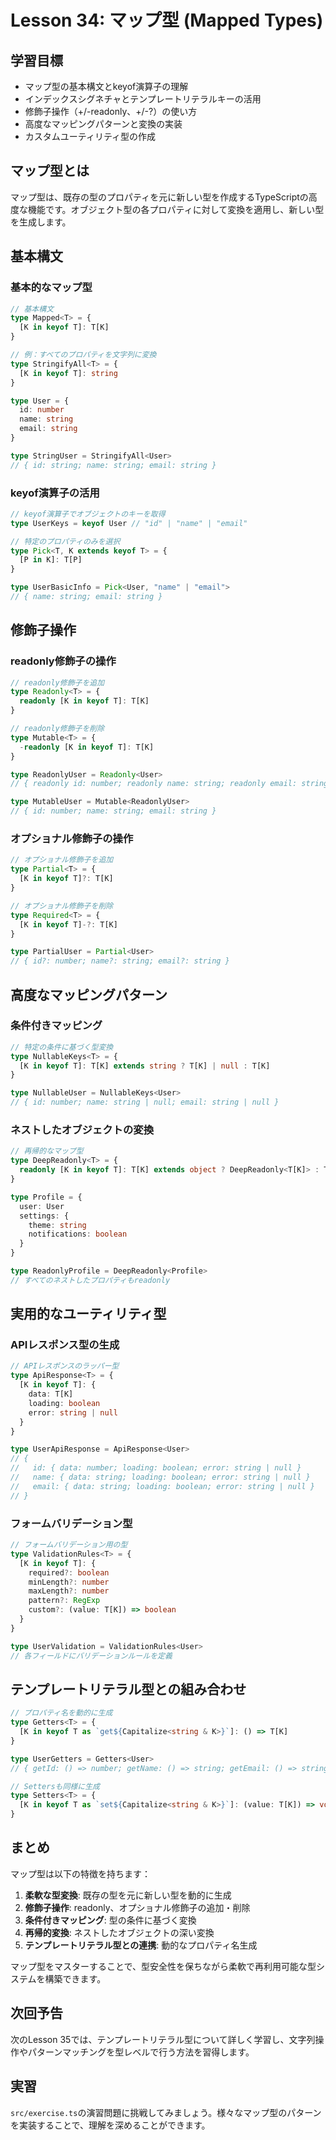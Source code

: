 # Lesson 34: マップ型 (Mapped Types)

## 学習目標
- マップ型の基本構文とkeyof演算子の理解
- インデックスシグネチャとテンプレートリテラルキーの活用
- 修飾子操作（+/-readonly、+/-?）の使い方
- 高度なマッピングパターンと変換の実装
- カスタムユーティリティ型の作成

## マップ型とは

マップ型は、既存の型のプロパティを元に新しい型を作成するTypeScriptの高度な機能です。オブジェクト型の各プロパティに対して変換を適用し、新しい型を生成します。

## 基本構文

### 基本的なマップ型

```typescript
// 基本構文
type Mapped<T> = {
  [K in keyof T]: T[K]
}

// 例：すべてのプロパティを文字列に変換
type StringifyAll<T> = {
  [K in keyof T]: string
}

type User = {
  id: number
  name: string
  email: string
}

type StringUser = StringifyAll<User>
// { id: string; name: string; email: string }
```

### keyof演算子の活用

```typescript
// keyof演算子でオブジェクトのキーを取得
type UserKeys = keyof User // "id" | "name" | "email"

// 特定のプロパティのみを選択
type Pick<T, K extends keyof T> = {
  [P in K]: T[P]
}

type UserBasicInfo = Pick<User, "name" | "email">
// { name: string; email: string }
```

## 修飾子操作

### readonly修飾子の操作

```typescript
// readonly修飾子を追加
type Readonly<T> = {
  readonly [K in keyof T]: T[K]
}

// readonly修飾子を削除
type Mutable<T> = {
  -readonly [K in keyof T]: T[K]
}

type ReadonlyUser = Readonly<User>
// { readonly id: number; readonly name: string; readonly email: string }

type MutableUser = Mutable<ReadonlyUser>
// { id: number; name: string; email: string }
```

### オプショナル修飾子の操作

```typescript
// オプショナル修飾子を追加
type Partial<T> = {
  [K in keyof T]?: T[K]
}

// オプショナル修飾子を削除
type Required<T> = {
  [K in keyof T]-?: T[K]
}

type PartialUser = Partial<User>
// { id?: number; name?: string; email?: string }
```

## 高度なマッピングパターン

### 条件付きマッピング

```typescript
// 特定の条件に基づく型変換
type NullableKeys<T> = {
  [K in keyof T]: T[K] extends string ? T[K] | null : T[K]
}

type NullableUser = NullableKeys<User>
// { id: number; name: string | null; email: string | null }
```

### ネストしたオブジェクトの変換

```typescript
// 再帰的なマップ型
type DeepReadonly<T> = {
  readonly [K in keyof T]: T[K] extends object ? DeepReadonly<T[K]> : T[K]
}

type Profile = {
  user: User
  settings: {
    theme: string
    notifications: boolean
  }
}

type ReadonlyProfile = DeepReadonly<Profile>
// すべてのネストしたプロパティもreadonly
```

## 実用的なユーティリティ型

### APIレスポンス型の生成

```typescript
// APIレスポンスのラッパー型
type ApiResponse<T> = {
  [K in keyof T]: {
    data: T[K]
    loading: boolean
    error: string | null
  }
}

type UserApiResponse = ApiResponse<User>
// {
//   id: { data: number; loading: boolean; error: string | null }
//   name: { data: string; loading: boolean; error: string | null }
//   email: { data: string; loading: boolean; error: string | null }
// }
```

### フォームバリデーション型

```typescript
// フォームバリデーション用の型
type ValidationRules<T> = {
  [K in keyof T]: {
    required?: boolean
    minLength?: number
    maxLength?: number
    pattern?: RegExp
    custom?: (value: T[K]) => boolean
  }
}

type UserValidation = ValidationRules<User>
// 各フィールドにバリデーションルールを定義
```

## テンプレートリテラル型との組み合わせ

```typescript
// プロパティ名を動的に生成
type Getters<T> = {
  [K in keyof T as `get${Capitalize<string & K>}`]: () => T[K]
}

type UserGetters = Getters<User>
// { getId: () => number; getName: () => string; getEmail: () => string }

// Settersも同様に生成
type Setters<T> = {
  [K in keyof T as `set${Capitalize<string & K>}`]: (value: T[K]) => void
}
```

## まとめ

マップ型は以下の特徴を持ちます：

1. **柔軟な型変換**: 既存の型を元に新しい型を動的に生成
2. **修飾子操作**: readonly、オプショナル修飾子の追加・削除
3. **条件付きマッピング**: 型の条件に基づく変換
4. **再帰的変換**: ネストしたオブジェクトの深い変換
5. **テンプレートリテラル型との連携**: 動的なプロパティ名生成

マップ型をマスターすることで、型安全性を保ちながら柔軟で再利用可能な型システムを構築できます。

## 次回予告

次のLesson 35では、テンプレートリテラル型について詳しく学習し、文字列操作やパターンマッチングを型レベルで行う方法を習得します。

## 実習

`src/exercise.ts`の演習問題に挑戦してみましょう。様々なマップ型のパターンを実装することで、理解を深めることができます。